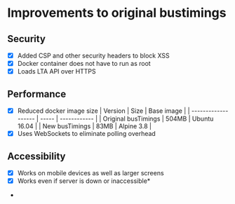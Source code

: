 # Improvements to original bustimings

## Security
  - [X] Added CSP and other security headers to block XSS
  - [X] Docker container does not have to run as root
  - [X] Loads LTA API over HTTPS
  
## Performance
  - [X] Reduced docker image size
    | Version             | Size  | Base image   |
    | ------------------- | ----- | ------------ |
    | Original busTimings | 504MB | Ubuntu 16.04 |
    | New busTimings      | 83MB  | Alpine 3.8   |
  - [X] Uses WebSockets to eliminate polling overhead

## Accessibility
  - [X] Works on mobile devices as well as larger screens
  - [X] Works even if server is down or inaccessible*
  - 
